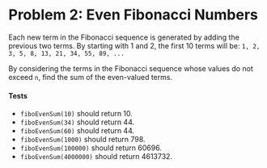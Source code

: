# Problem 2: Even Fibonacci Numbers

Each new term in the Fibonacci sequence is generated by adding the previous two terms. 
By starting with 1 and 2, the first 10 terms will be:
```1, 2, 3, 5, 8, 13, 21, 34, 55, 89, ...```

By considering the terms in the Fibonacci sequence whose values do not exceed ```n```, find the sum of the even-valued terms.

#### Tests

* ```fiboEvenSum(10)``` should return 10.
* ```fiboEvenSum(34)``` should return 44.
* ```fiboEvenSum(60)``` should return 44.
* ```fiboEvenSum(1000)``` should return 798.
* ```fiboEvenSum(100000)``` should return 60696.
* ```fiboEvenSum(4000000)``` should return 4613732.

